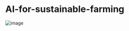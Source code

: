 # AI-for-sustainable-farming


![image](https://github.com/user-attachments/assets/a37ae3e3-b849-4460-a9f1-b9285f2dcc0d)


